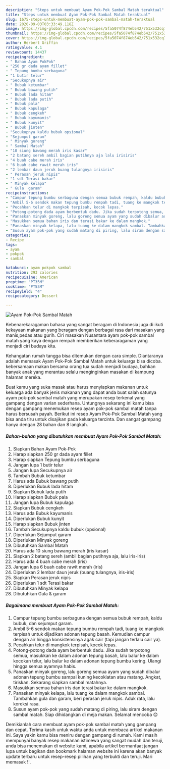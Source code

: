 ```yaml
---
description: "Steps untuk membuat Ayam Pok-Pok Sambal Matah teraktual"
title: "Steps untuk membuat Ayam Pok-Pok Sambal Matah teraktual"
slug: 1675-steps-untuk-membuat-ayam-pok-pok-sambal-matah-teraktual
date: 2020-09-03T03:33:49.118Z
image: https://img-global.cpcdn.com/recipes/5fa5074f874eb542/751x532cq70/ayam-pok-pok-sambal-matah-foto-resep-utama.jpg
thumbnail: https://img-global.cpcdn.com/recipes/5fa5074f874eb542/751x532cq70/ayam-pok-pok-sambal-matah-foto-resep-utama.jpg
cover: https://img-global.cpcdn.com/recipes/5fa5074f874eb542/751x532cq70/ayam-pok-pok-sambal-matah-foto-resep-utama.jpg
author: Herbert Griffin
ratingvalue: 4.1
reviewcount: 14437
recipeingredient:
- " Bahan Ayam PokPok"
- "250 gr dada ayam fillet"
- " Tepung bumbu serbaguna"
- "1 butir telur"
- "Secukupnya air"
- " Bubuk ketumbar"
- " Bubuk bawang putih"
- " Bubuk lada hitam"
- " Bubuk lada putih"
- " Bubuk pala"
- " Bubuk kapulaga"
- " Bubuk cengkeh"
- " Bubuk kayumanis"
- " Bubuk kunyit"
- " Bubuk jinten"
- "Secukupnya kaldu bubuk opsional"
- "Sejumput garam"
- " Minyak goreng"
- " Sambal Matah"
- "10 siung bawang merah iris kasar"
- "2 batang sereh ambil bagian putihnya aja lalu irisiris"
- "4 buah cabe merah iris"
- "6 buah cabe rawit merah iris"
- "2 lembar daun jeruk buang tulangnya irisiris"
- " Perasan jeruk nipis"
- "1 sdt Terasi bakar"
- " Minyak kelapa"
- " Gula  garam"
recipeinstructions:
- "Campur tepung bumbu serbaguna dengan semua bubuk rempah, kaldu bubuk, dan sejumput garam."
- "Ambil 5-6 sendok makan tepung bumbu rempah tadi, tuang ke mangkok terpisah untuk dijadikan adonan tepung basah. Kemudian campur dengan air hingga konsistensinya agak cair (tapi jangan terlalu cair ya)."
- "Pecahkan telur di mangkok terpisah, kocok lepas."
- "Potong-potong dada ayam berbentuk dadu. Jika sudah terpotong semua, masukkan ke dalam adonan tepung basah, lalu balur ke dalam kocokan telur, lalu balur ke dalam adonan tepung bumbu kering. Ulangi hingga semua ayamnya habis."
- "Panaskan minyak goreng, lalu goreng semua ayam yang sudah dibalur adonan tepung bumbu sampai kuning kecoklatan atau matang. Angkat, tiriskan. Sekarang siapkan sambal matahnya."
- "Masukkan semua bahan iris dan terasi bakar ke dalam mangkok."
- "Panaskan minyak kelapa, lalu tuang ke dalam mangkok sambal. Tambahkan gula dan garam, beri perasan jeruk nipis. Aduk rata, lalu koreksi rasa."
- "Susun ayam pok-pok yang sudah matang di piring, lalu siram dengan sambal matah. Siap dihidangkan di meja makan. Selamat mencoba 😊"
categories:
- Recipe
tags:
- ayam
- pokpok
- sambal

katakunci: ayam pokpok sambal 
nutrition: 293 calories
recipecuisine: American
preptime: "PT35M"
cooktime: "PT53M"
recipeyield: "4"
recipecategory: Dessert

---
```



![Ayam Pok-Pok Sambal Matah](https://img-global.cpcdn.com/recipes/5fa5074f874eb542/751x532cq70/ayam-pok-pok-sambal-matah-foto-resep-utama.jpg)

Kebenarekaragaman bahasa yang sangat beragam di Indonesia juga di ikuti kekayaan makanan yang beragam dengan berbagai rasa dari masakan yang manis,pedas atau gurih. Ciri masakan Nusantara ayam pok-pok sambal matah yang kaya dengan rempah memberikan keberaragaman yang menjadi ciri budaya kita.


Kehangatan rumah tangga bisa ditemukan dengan cara simple. Diantaranya adalah memasak Ayam Pok-Pok Sambal Matah untuk keluarga bisa dicoba. kebersamaan makan bersama orang tua sudah menjadi budaya, bahkan banyak anak yang merantau selalu menginginkan masakan di kampung halaman mereka.



Buat kamu yang suka masak atau harus menyiapkan makanan untuk keluarga ada banyak jenis makanan yang dapat anda buat salah satunya ayam pok-pok sambal matah yang merupakan resep terkenal yang gampang dengan varian sederhana. Untungnya sekarang ini kamu bisa dengan gampang menemukan resep ayam pok-pok sambal matah tanpa harus bersusah payah.
Berikut ini resep Ayam Pok-Pok Sambal Matah yang bisa anda tiru untuk disajikan pada keluarga tercinta. Dan sangat gampang hanya dengan 28 bahan dan 8 langkah.


<!--inarticleads1-->

##### Bahan-bahan yang dibutuhkan membuat Ayam Pok-Pok Sambal Matah:

1. Siapkan  Bahan Ayam Pok-Pok
1. Harap siapkan 250 gr dada ayam fillet
1. Harap siapkan  Tepung bumbu serbaguna
1. Jangan lupa 1 butir telur
1. Jangan lupa Secukupnya air
1. Tambah  Bubuk ketumbar
1. Harus ada  Bubuk bawang putih
1. Diperlukan  Bubuk lada hitam
1. Siapkan  Bubuk lada putih
1. Harap siapkan  Bubuk pala
1. Jangan lupa  Bubuk kapulaga
1. Siapkan  Bubuk cengkeh
1. Harus ada  Bubuk kayumanis
1. Diperlukan  Bubuk kunyit
1. Harap siapkan  Bubuk jinten
1. Tambah Secukupnya kaldu bubuk (opsional)
1. Diperlukan Sejumput garam
1. Diperlukan  Minyak goreng
1. Dibutuhkan  Sambal Matah
1. Harus ada 10 siung bawang merah (iris kasar)
1. Siapkan 2 batang sereh (ambil bagian putihnya aja, lalu iris-iris)
1. Harus ada 4 buah cabe merah (iris)
1. Jangan lupa 6 buah cabe rawit merah (iris)
1. Diperlukan 2 lembar daun jeruk (buang tulangnya, iris-iris)
1. Siapkan  Perasan jeruk nipis
1. Diperlukan 1 sdt Terasi bakar
1. Dibutuhkan  Minyak kelapa
1. Dibutuhkan  Gula &amp; garam




<!--inarticleads2-->

##### Bagaimana membuat  Ayam Pok-Pok Sambal Matah:

1. Campur tepung bumbu serbaguna dengan semua bubuk rempah, kaldu bubuk, dan sejumput garam.
1. Ambil 5-6 sendok makan tepung bumbu rempah tadi, tuang ke mangkok terpisah untuk dijadikan adonan tepung basah. Kemudian campur dengan air hingga konsistensinya agak cair (tapi jangan terlalu cair ya).
1. Pecahkan telur di mangkok terpisah, kocok lepas.
1. Potong-potong dada ayam berbentuk dadu. Jika sudah terpotong semua, masukkan ke dalam adonan tepung basah, lalu balur ke dalam kocokan telur, lalu balur ke dalam adonan tepung bumbu kering. Ulangi hingga semua ayamnya habis.
1. Panaskan minyak goreng, lalu goreng semua ayam yang sudah dibalur adonan tepung bumbu sampai kuning kecoklatan atau matang. Angkat, tiriskan. Sekarang siapkan sambal matahnya.
1. Masukkan semua bahan iris dan terasi bakar ke dalam mangkok.
1. Panaskan minyak kelapa, lalu tuang ke dalam mangkok sambal. Tambahkan gula dan garam, beri perasan jeruk nipis. Aduk rata, lalu koreksi rasa.
1. Susun ayam pok-pok yang sudah matang di piring, lalu siram dengan sambal matah. Siap dihidangkan di meja makan. Selamat mencoba 😊




Demikianlah cara membuat ayam pok-pok sambal matah yang gampang dan cepat. Terima kasih untuk waktu anda untuk membaca artikel makanan ini. Saya yakin kamu bisa meniru dengan gampang di rumah. Kami masih mempunyai banyak resep makanan istimewa yang sangat mudah dan teruji, anda bisa menemukan di website kami, apabila artikel bermanfaat jangan lupa untuk bagikan dan bookmark halaman website ini karena akan banyak update terbaru untuk resep-resep pilihan yang terbukti dan teruji. Mari memasak !!. 
